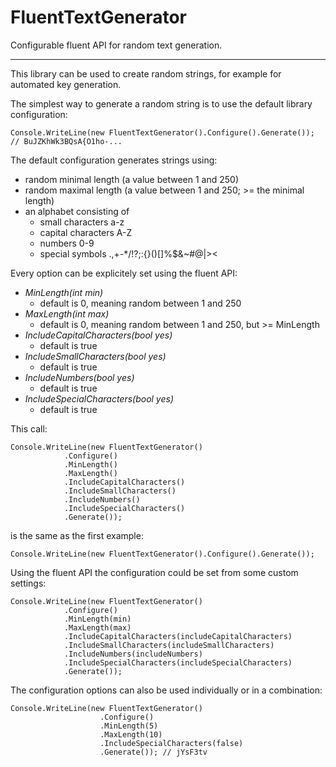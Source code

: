 # FluentTextGenerator

Configurable fluent API for random text generation.

-----------------------------------------------------
This library can be used to create random strings, for example for automated key generation.

The simplest way to generate a random string is to use the default library configuration:

	Console.WriteLine(new FluentTextGenerator().Configure().Generate()); // BuJZKhWk3BQsA{O1ho-...

The default configuration generates strings using:
- random minimal length (a value between 1 and 250)
- random maximal length (a value between 1 and 250; >= the minimal length)
- an alphabet consisting of
  - small characters a-z
  - capital characters A-Z
  - numbers 0-9
  - special symbols .,+-*/!?;:{}()[]%$&~#@|><

Every option can be explicitely set using the fluent API:
- *MinLength(int min)*
	- default is 0, meaning random between 1 and 250
- *MaxLength(int max)*
	- default is 0, meaning random between 1 and 250, but >= MinLength
- *IncludeCapitalCharacters(bool yes)* 
	- default is true
- *IncludeSmallCharacters(bool yes)*
	- default is true
- *IncludeNumbers(bool yes)*
	- default is true
- *IncludeSpecialCharacters(bool yes)*
	- default is true

This call:

	Console.WriteLine(new FluentTextGenerator()
				.Configure()
				.MinLength()
				.MaxLength()
				.IncludeCapitalCharacters()
				.IncludeSmallCharacters()
				.IncludeNumbers()
				.IncludeSpecialCharacters()
				.Generate());

is the same as the first example:

	Console.WriteLine(new FluentTextGenerator().Configure().Generate());

Using the fluent API the configuration could be set from some custom settings:

	Console.WriteLine(new FluentTextGenerator()
				.Configure()
				.MinLength(min)
				.MaxLength(max)
				.IncludeCapitalCharacters(includeCapitalCharacters)
				.IncludeSmallCharacters(includeSmallCharacters)
				.IncludeNumbers(includeNumbers)
				.IncludeSpecialCharacters(includeSpecialCharacters)
				.Generate());

The configuration options can also be used individually or in a combination:

	Console.WriteLine(new FluentTextGenerator()
						.Configure()
						.MinLength(5)
						.MaxLength(10)
						.IncludeSpecialCharacters(false)
						.Generate()); // jYsF3tv

